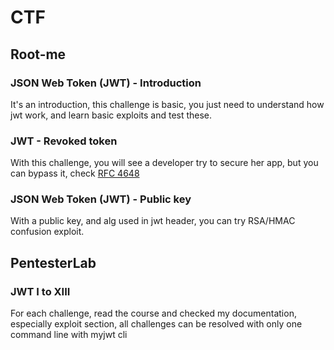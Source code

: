 # CTF
## Root-me
### JSON Web Token (JWT) - Introduction
It's an introduction, this challenge is basic, you just need to understand how jwt work, and learn basic exploits and test these.
### JWT - Revoked token
With this challenge, you will see a developer try to secure her app, but you can bypass it, check [RFC 4648](https://tools.ietf.org/html/rfc4648)
### JSON Web Token (JWT) - Public key
With a public key, and alg used in jwt header, you can try RSA/HMAC confusion exploit.
## PentesterLab
### JWT I to XIII
For each challenge, read the course and checked my documentation, especially exploit section, all challenges can be resolved with only one command line with myjwt cli
